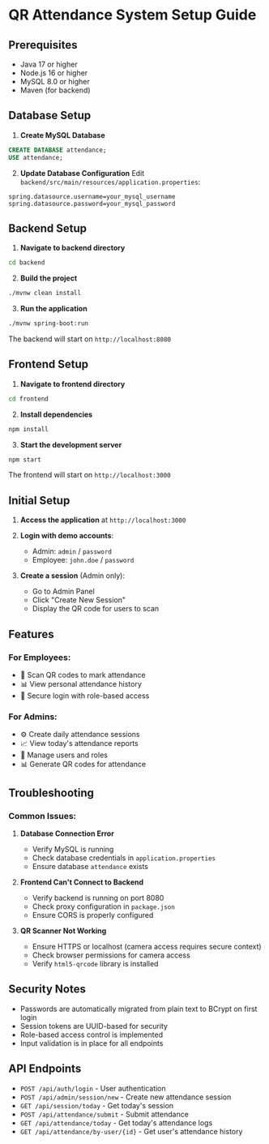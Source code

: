 # QR Attendance System Setup Guide

## Prerequisites
- Java 17 or higher
- Node.js 16 or higher
- MySQL 8.0 or higher
- Maven (for backend)

## Database Setup

1. **Create MySQL Database**
```sql
CREATE DATABASE attendance;
USE attendance;
```

2. **Update Database Configuration**
Edit `backend/src/main/resources/application.properties`:
```properties
spring.datasource.username=your_mysql_username
spring.datasource.password=your_mysql_password
```

## Backend Setup

1. **Navigate to backend directory**
```bash
cd backend
```

2. **Build the project**
```bash
./mvnw clean install
```

3. **Run the application**
```bash
./mvnw spring-boot:run
```

The backend will start on `http://localhost:8080`

## Frontend Setup

1. **Navigate to frontend directory**
```bash
cd frontend
```

2. **Install dependencies**
```bash
npm install
```

3. **Start the development server**
```bash
npm start
```

The frontend will start on `http://localhost:3000`

## Initial Setup

1. **Access the application** at `http://localhost:3000`
2. **Login with demo accounts**:
   - Admin: `admin` / `password`
   - Employee: `john.doe` / `password`

3. **Create a session** (Admin only):
   - Go to Admin Panel
   - Click "Create New Session"
   - Display the QR code for users to scan

## Features

### For Employees:
- 📱 Scan QR codes to mark attendance
- 📊 View personal attendance history
- 🔐 Secure login with role-based access

### For Admins:
- ⚙️ Create daily attendance sessions
- 📈 View today's attendance reports
- 👥 Manage users and roles
- 📊 Generate QR codes for attendance

## Troubleshooting

### Common Issues:

1. **Database Connection Error**
   - Verify MySQL is running
   - Check database credentials in `application.properties`
   - Ensure database `attendance` exists

2. **Frontend Can't Connect to Backend**
   - Verify backend is running on port 8080
   - Check proxy configuration in `package.json`
   - Ensure CORS is properly configured

3. **QR Scanner Not Working**
   - Ensure HTTPS or localhost (camera access requires secure context)
   - Check browser permissions for camera access
   - Verify `html5-qrcode` library is installed

## Security Notes

- Passwords are automatically migrated from plain text to BCrypt on first login
- Session tokens are UUID-based for security
- Role-based access control is implemented
- Input validation is in place for all endpoints

## API Endpoints

- `POST /api/auth/login` - User authentication
- `POST /api/admin/session/new` - Create new attendance session
- `GET /api/session/today` - Get today's session
- `POST /api/attendance/submit` - Submit attendance
- `GET /api/attendance/today` - Get today's attendance logs
- `GET /api/attendance/by-user/{id}` - Get user's attendance history 